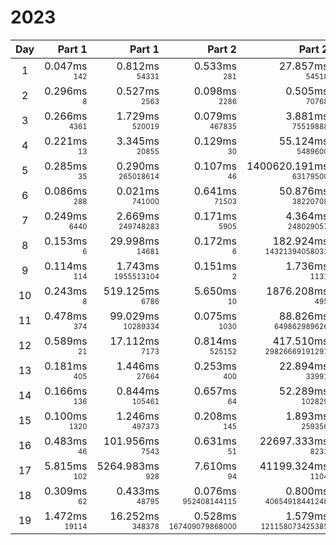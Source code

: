 # 2023

Day | Part 1 | Part 1 | Part 2 | Part 2
:---:|---:|---:|---:|---:
1 | 0.047ms <br/><sub><sup>142</sup></sub> | 0.812ms <br/><sub><sup>54331</sup></sub> | 0.533ms <br/><sub><sup>281</sup></sub> | 27.857ms <br/><sub><sup>54518</sup></sub> 
2 | 0.296ms <br/><sub><sup>8</sup></sub> | 0.527ms <br/><sub><sup>2563</sup></sub> | 0.098ms <br/><sub><sup>2286</sup></sub> | 0.505ms <br/><sub><sup>70768</sup></sub> 
3 | 0.266ms <br/><sub><sup>4361</sup></sub> | 1.729ms <br/><sub><sup>520019</sup></sub> | 0.079ms <br/><sub><sup>467835</sup></sub> | 3.881ms <br/><sub><sup>75519888</sup></sub> 
4 | 0.221ms <br/><sub><sup>13</sup></sub> | 3.345ms <br/><sub><sup>20855</sup></sub> | 0.129ms <br/><sub><sup>30</sup></sub> | 55.124ms <br/><sub><sup>5489600</sup></sub> 
5 | 0.285ms <br/><sub><sup>35</sup></sub> | 0.290ms <br/><sub><sup>265018614</sup></sub> | 0.107ms <br/><sub><sup>46</sup></sub> | 1400620.191ms <br/><sub><sup>63179500</sup></sub> 
6 | 0.086ms <br/><sub><sup>288</sup></sub> | 0.021ms <br/><sub><sup>741000</sup></sub> | 0.641ms <br/><sub><sup>71503</sup></sub> | 50.876ms <br/><sub><sup>38220708</sup></sub> 
7 | 0.249ms <br/><sub><sup>6440</sup></sub> | 2.669ms <br/><sub><sup>249748283</sup></sub> | 0.171ms <br/><sub><sup>5905</sup></sub> | 4.364ms <br/><sub><sup>248029057</sup></sub> 
8 | 0.153ms <br/><sub><sup>6</sup></sub> | 29.998ms <br/><sub><sup>14681</sup></sub> | 0.172ms <br/><sub><sup>6</sup></sub> | 182.924ms <br/><sub><sup>14321394058031</sup></sub> 
9 | 0.114ms <br/><sub><sup>114</sup></sub> | 1.743ms <br/><sub><sup>1955513104</sup></sub> | 0.151ms <br/><sub><sup>2</sup></sub> | 1.736ms <br/><sub><sup>1131</sup></sub> 
10 | 0.243ms <br/><sub><sup>8</sup></sub> | 519.125ms <br/><sub><sup>6786</sup></sub> | 5.650ms <br/><sub><sup>10</sup></sub> | 1876.208ms <br/><sub><sup>495</sup></sub> 
11 | 0.478ms <br/><sub><sup>374</sup></sub> | 99.029ms <br/><sub><sup>10289334</sup></sub> | 0.075ms <br/><sub><sup>1030</sup></sub> | 88.826ms <br/><sub><sup>649862989626</sup></sub> 
12 | 0.589ms <br/><sub><sup>21</sup></sub> | 17.112ms <br/><sub><sup>7173</sup></sub> | 0.814ms <br/><sub><sup>525152</sup></sub> | 417.510ms <br/><sub><sup>29826669191291</sup></sub> 
13 | 0.181ms <br/><sub><sup>405</sup></sub> | 1.446ms <br/><sub><sup>27664</sup></sub> | 0.253ms <br/><sub><sup>400</sup></sub> | 22.894ms <br/><sub><sup>33991</sup></sub> 
14 | 0.166ms <br/><sub><sup>136</sup></sub> | 0.844ms <br/><sub><sup>105461</sup></sub> | 0.657ms <br/><sub><sup>64</sup></sub> | 52.289ms <br/><sub><sup>102829</sup></sub> 
15 | 0.100ms <br/><sub><sup>1320</sup></sub> | 1.246ms <br/><sub><sup>497373</sup></sub> | 0.208ms <br/><sub><sup>145</sup></sub> | 1.893ms <br/><sub><sup>259356</sup></sub> 
16 | 0.483ms <br/><sub><sup>46</sup></sub> | 101.956ms <br/><sub><sup>7543</sup></sub> | 0.631ms <br/><sub><sup>51</sup></sub> | 22697.333ms <br/><sub><sup>8231</sup></sub> 
17 | 5.815ms <br/><sub><sup>102</sup></sub> | 5264.983ms <br/><sub><sup>928</sup></sub> | 7.610ms <br/><sub><sup>94</sup></sub> | 41199.324ms <br/><sub><sup>1104</sup></sub> 
18 | 0.309ms <br/><sub><sup>62</sup></sub> | 0.433ms <br/><sub><sup>48795</sup></sub> | 0.076ms <br/><sub><sup>952408144115</sup></sub> | 0.800ms <br/><sub><sup>40654918441248</sup></sub> 
19 | 1.472ms <br/><sub><sup>19114</sup></sub> | 16.252ms <br/><sub><sup>348378</sup></sub> | 0.528ms <br/><sub><sup>167409079868000</sup></sub> | 1.579ms <br/><sub><sup>121158073425385</sup></sub> 

